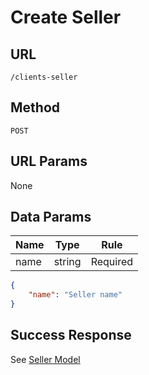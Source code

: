# Create Seller

## URL
`/clients-seller`

## Method
`POST`

## URL Params
None

## Data Params
| Name | Type | Rule |
| --- | --- | --- |
| name | string | Required |

```json
{
    "name": "Seller name"
}
```

## Success Response
See [Seller Model](../../response/seller.md)